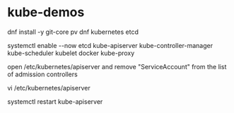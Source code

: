 # kube-demos

dnf install -y git-core pv dnf kubernetes etcd

systemctl enable --now etcd kube-apiserver kube-controller-manager kube-scheduler kubelet docker kube-proxy

open /etc/kubernetes/apiserver and remove "ServiceAccount" from the list of admission controllers

vi /etc/kubernetes/apiserver

systemctl restart kube-apiserver

